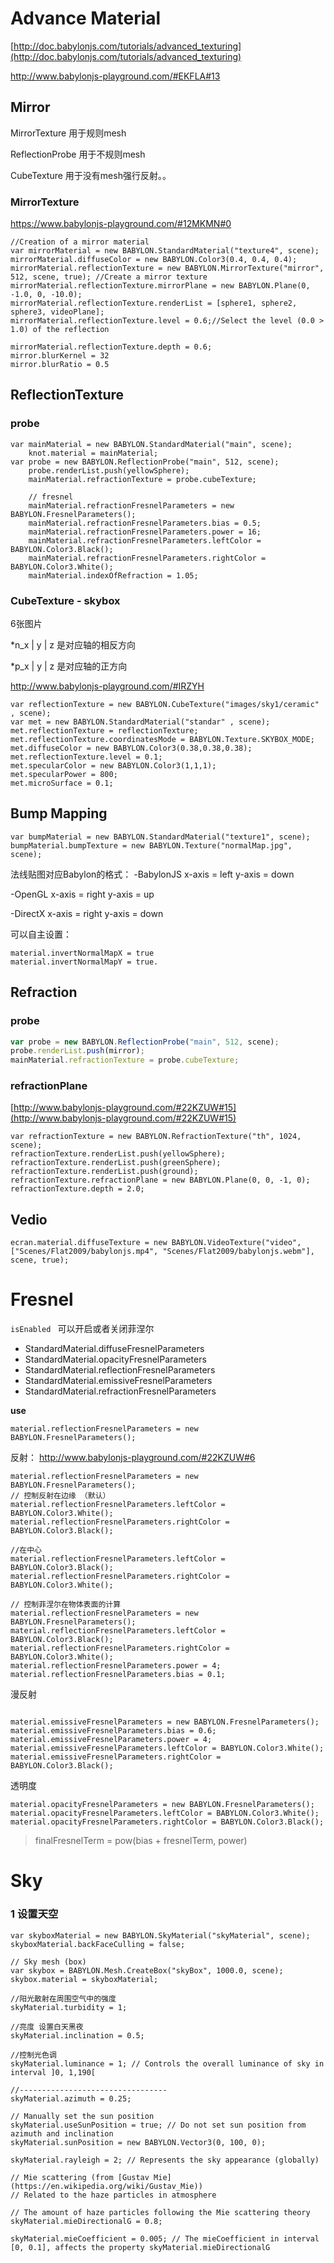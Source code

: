 
# Advance Material
[http://doc.babylonjs.com/tutorials/advanced_texturing](http://doc.babylonjs.com/tutorials/advanced_texturing)

http://www.babylonjs-playground.com/#EKFLA#13
## Mirror
MirrorTexture 用于规则mesh

ReflectionProbe 用于不规则mesh

CubeTexture 用于没有mesh强行反射。。
### MirrorTexture
https://www.babylonjs-playground.com/#12MKMN#0
```JS
//Creation of a mirror material
var mirrorMaterial = new BABYLON.StandardMaterial("texture4", scene);
mirrorMaterial.diffuseColor = new BABYLON.Color3(0.4, 0.4, 0.4);
mirrorMaterial.reflectionTexture = new BABYLON.MirrorTexture("mirror", 512, scene, true); //Create a mirror texture
mirrorMaterial.reflectionTexture.mirrorPlane = new BABYLON.Plane(0, -1.0, 0, -10.0);
mirrorMaterial.reflectionTexture.renderList = [sphere1, sphere2, sphere3, videoPlane];
mirrorMaterial.reflectionTexture.level = 0.6;//Select the level (0.0 > 1.0) of the reflection
    
mirrorMaterial.reflectionTexture.depth = 0.6;
mirror.blurKernel = 32
mirror.blurRatio = 0.5
```

## ReflectionTexture
### probe
```JS
var mainMaterial = new BABYLON.StandardMaterial("main", scene);
    knot.material = mainMaterial;
var probe = new BABYLON.ReflectionProbe("main", 512, scene);
    probe.renderList.push(yellowSphere);
    mainMaterial.refractionTexture = probe.cubeTexture;
    
    // fresnel
	mainMaterial.refractionFresnelParameters = new BABYLON.FresnelParameters();
    mainMaterial.refractionFresnelParameters.bias = 0.5;
	mainMaterial.refractionFresnelParameters.power = 16;
	mainMaterial.refractionFresnelParameters.leftColor = BABYLON.Color3.Black();
	mainMaterial.refractionFresnelParameters.rightColor = BABYLON.Color3.White();
	mainMaterial.indexOfRefraction = 1.05;
```
### CubeTexture - skybox
6张图片

*n_x | y | z 是对应轴的相反方向

*p_x | y | z 是对应轴的正方向

http://www.babylonjs-playground.com/#IRZYH
```JS
var reflectionTexture = new BABYLON.CubeTexture("images/sky1/ceramic" , scene);
var met = new BABYLON.StandardMaterial("standar" , scene);
met.reflectionTexture = reflectionTexture;
met.reflectionTexture.coordinatesMode = BABYLON.Texture.SKYBOX_MODE;
met.diffuseColor = new BABYLON.Color3(0.38,0.38,0.38);
met.reflectionTexture.level = 0.1;
met.specularColor = new BABYLON.Color3(1,1,1);
met.specularPower = 800;
met.microSurface = 0.1;
```

## Bump Mapping
```JS
var bumpMaterial = new BABYLON.StandardMaterial("texture1", scene);
bumpMaterial.bumpTexture = new BABYLON.Texture("normalMap.jpg", scene);
```
法线贴图对应Babylon的格式：
-BabylonJS x-axis = left y-axis = down

-OpenGL x-axis = right y-axis = up

-DirectX x-axis = right y-axis = down

可以自主设置：
```JS
material.invertNormalMapX = true
material.invertNormalMapY = true.
```

## Refraction

### probe
```js
var probe = new BABYLON.ReflectionProbe("main", 512, scene);
probe.renderList.push(mirror);
mainMaterial.refractionTexture = probe.cubeTexture;
```
### refractionPlane 
[http://www.babylonjs-playground.com/#22KZUW#15](http://www.babylonjs-playground.com/#22KZUW#15)
```JS
var refractionTexture = new BABYLON.RefractionTexture("th", 1024, scene);
refractionTexture.renderList.push(yellowSphere);
refractionTexture.renderList.push(greenSphere);
refractionTexture.renderList.push(ground);
refractionTexture.refractionPlane = new BABYLON.Plane(0, 0, -1, 0);
refractionTexture.depth = 2.0;
```


## Vedio
```JS
ecran.material.diffuseTexture = new BABYLON.VideoTexture("video",
["Scenes/Flat2009/babylonjs.mp4", "Scenes/Flat2009/babylonjs.webm"], scene, true);
```

# Fresnel 
`isEnabled ` 可以开启或者关闭菲涅尔

- StandardMaterial.diffuseFresnelParameters
- StandardMaterial.opacityFresnelParameters
- StandardMaterial.reflectionFresnelParameters
- StandardMaterial.emissiveFresnelParameters
- StandardMaterial.refractionFresnelParameters

**use**
```JS
material.reflectionFresnelParameters = new BABYLON.FresnelParameters();
```

反射：
http://www.babylonjs-playground.com/#22KZUW#6
```JS
material.reflectionFresnelParameters = new BABYLON.FresnelParameters();
// 控制反射在边缘 （默认）
material.reflectionFresnelParameters.leftColor = BABYLON.Color3.White();
material.reflectionFresnelParameters.rightColor = BABYLON.Color3.Black();

//在中心
material.reflectionFresnelParameters.leftColor = BABYLON.Color3.Black();
material.reflectionFresnelParameters.rightColor = BABYLON.Color3.White();

// 控制菲涅尔在物体表面的计算
material.reflectionFresnelParameters = new BABYLON.FresnelParameters();
material.reflectionFresnelParameters.leftColor = BABYLON.Color3.Black();
material.reflectionFresnelParameters.rightColor = BABYLON.Color3.White();
material.reflectionFresnelParameters.power = 4;
material.reflectionFresnelParameters.bias = 0.1;
```
 
漫反射
```JS

material.emissiveFresnelParameters = new BABYLON.FresnelParameters();
material.emissiveFresnelParameters.bias = 0.6;
material.emissiveFresnelParameters.power = 4;
material.emissiveFresnelParameters.leftColor = BABYLON.Color3.White();
material.emissiveFresnelParameters.rightColor = BABYLON.Color3.Black();

```
透明度
```JS
material.opacityFresnelParameters = new BABYLON.FresnelParameters();
material.opacityFresnelParameters.leftColor = BABYLON.Color3.White();
material.opacityFresnelParameters.rightColor = BABYLON.Color3.Black();
```

> finalFresnelTerm = pow(bias + fresnelTerm, power)

# Sky
### 1 设置天空
```JS
var skyboxMaterial = new BABYLON.SkyMaterial("skyMaterial", scene);
skyboxMaterial.backFaceCulling = false;

// Sky mesh (box)
var skybox = BABYLON.Mesh.CreateBox("skyBox", 1000.0, scene);
skybox.material = skyboxMaterial;

//阳光散射在周围空气中的强度
skyMaterial.turbidity = 1;

//亮度 设置白天黑夜
skyMaterial.inclination = 0.5;

//控制光色调
skyMaterial.luminance = 1; // Controls the overall luminance of sky in interval ]0, 1,190[

//---------------------------------
skyMaterial.azimuth = 0.25;

// Manually set the sun position
skyMaterial.useSunPosition = true; // Do not set sun position from azimuth and inclination
skyMaterial.sunPosition = new BABYLON.Vector3(0, 100, 0);

skyMaterial.rayleigh = 2; // Represents the sky appearance (globally)

// Mie scattering (from [Gustav Mie](https://en.wikipedia.org/wiki/Gustav_Mie))
// Related to the haze particles in atmosphere

// The amount of haze particles following the Mie scattering theory
skyMaterial.mieDirectionalG = 0.8;

skyMaterial.mieCoefficient = 0.005; // The mieCoefficient in interval [0, 0.1], affects the property skyMaterial.mieDirectionalG
```